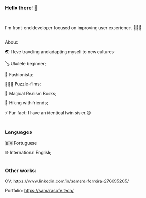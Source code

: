 ### Hello there! 👋
<br>

I'm front-end developer focused on improving user experience. 👩🏽‍💻<br><br>

About:

🌏 I love traveling and adapting myself to new cultures; <br>

🪕 Ukulele beginner; <br>

📸 Fashionista; <br>

🕵🏽‍♀️ Puzzle-films; <br>

📖 Magical Realism Books; <br>

🌄 Hiking with friends; <br>

⚡ Fun fact: I have an identical twin sister.😄 <br><br>


### Languages <br>


🇧🇷 Portuguese <br>

🌐 International English; <br><br>


### Other works: <br>

CV: https://www.linkedin.com/in/samara-ferreira-276695205/

Portfolio: https://samarasofe.tech/


